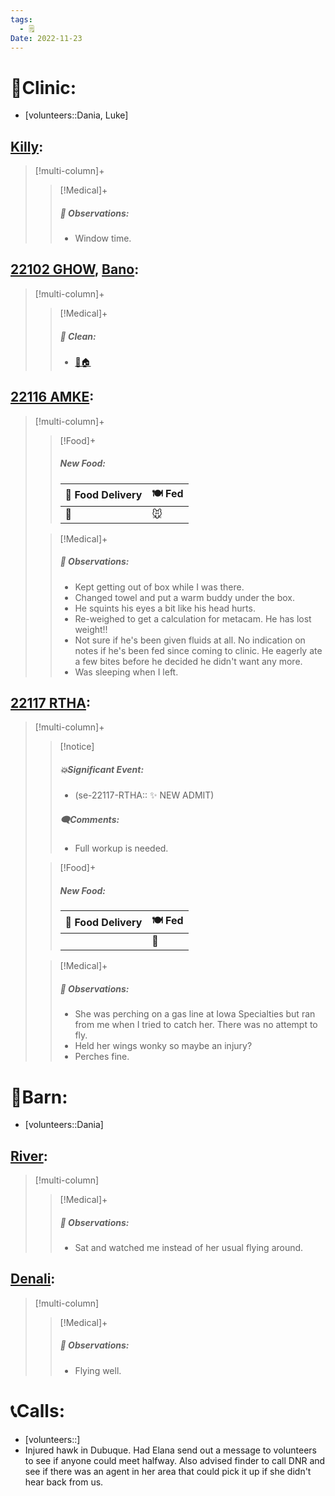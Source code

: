 ```yaml
---
tags:
  - 🗒️
Date: 2022-11-23
---
```


# 🏥Clinic:
- [volunteers::Dania, Luke]

## [Killy](../RARE%20Birds/Ed%20Birds/Killy.md):
> [!multi-column]+
>
>> [!Medical]+
>> ##### 🔭 Observations:
>> - Window time.

## [22102 GHOW](../RARE%20Birds/22102%20GHOW.md), [Bano](../RARE%20Birds/Ed%20Birds/Bano.md):
> [!multi-column]+
>
>> [!Medical]+
>>##### 🫧 Clean:
>> - [🧼🏠](../Admin/Codes/Moved%20to%20clean%20cage.md)

## [22116 AMKE](../RARE%20Birds/22116%20AMKE.md):
> [!multi-column]+
>
>> [!Food]+
>> ##### New Food:
>> |🚚 Food Delivery| 🍽️ Fed|
>> |---|---|
>>|🫱|🐭
>
>> [!Medical]+
>> ##### 🔭 Observations:
>> - Kept getting out of box while I was there.
>> - Changed towel and put a warm buddy under the box.
>> - He squints his eyes a bit like his head hurts.
>> - Re-weighed to get a calculation for metacam. He has lost weight!!
>> - Not sure if he's been given fluids at all. No indication on notes if he's been fed since coming to clinic. He eagerly ate a few bites before he decided he didn't want any more.
>> - Was sleeping when I left.

## [22117 RTHA](../RARE%20Birds/22117%20RTHA.md):
> [!multi-column]+
>
>> [!notice]
>> ##### 💥Significant Event:
>> - (se-22117-RTHA:: ✨ NEW ADMIT)
>>
>> ##### 🗨️Comments:
>> - Full workup is needed.
>
>> [!Food]+
>> ##### New Food:
>> |🚚 Food Delivery| 🍽️ Fed|
>> |---|---|
>>||🐀
>
>> [!Medical]+
>> ##### 🔭 Observations:
>> - She was perching on a gas line at Iowa Specialties but ran from me when I tried to catch her. There was no attempt to fly.
>> - Held her wings wonky so maybe an injury?
>> - Perches fine.

# 🏡Barn:
- [volunteers::Dania]

## [River](../RARE%20Birds/Ed%20Birds/River.md):
> [!multi-column]
>
>> [!Medical]+
>> ##### 🔭 Observations:
>> - Sat and watched me instead of her usual flying around.

## [Denali](../RARE%20Birds/Ed%20Birds/Denali.md):
> [!multi-column]
>
>> [!Medical]+
>> ##### 🔭 Observations:
>> - Flying well.

# 📞Calls:
- [volunteers::]
- Injured hawk in Dubuque. Had Elana send out a message to volunteers to see if anyone could meet halfway. Also advised finder to call DNR and see if there was an agent in her area that could pick it up if she didn't hear back from us.